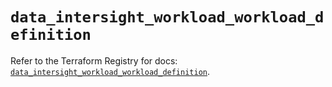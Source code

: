 # `data_intersight_workload_workload_definition`

Refer to the Terraform Registry for docs: [`data_intersight_workload_workload_definition`](https://registry.terraform.io/providers/ciscodevnet/intersight/1.0.71/docs/data-sources/workload_workload_definition).
